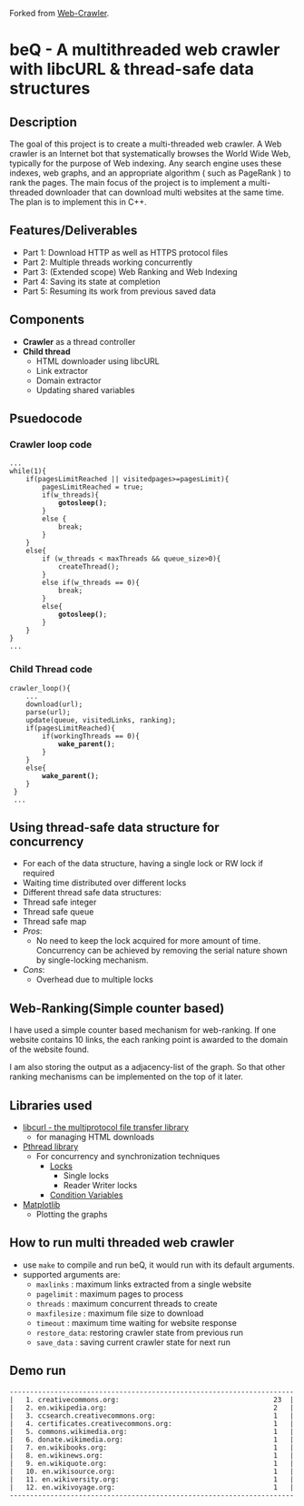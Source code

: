 Forked from [Web-Crawler](https://github.com/ShrutiKatpara/Web-Crawler). 

# beQ - A multithreaded web crawler with libcURL & thread-safe data structures
## Description
The goal of this project is to create a multi-threaded web crawler. A Web crawler is an Internet bot that systematically browses the World Wide Web, typically for the purpose of Web indexing. Any search engine uses these indexes, web graphs, and an appropriate algorithm ( such as PageRank ) to rank the pages. The main focus of the project is to implement a multi-threaded downloader that can download multi websites at the same time. The plan is to implement this in C++.

## Features/Deliverables
  - Part 1: Download HTTP as well as HTTPS protocol files
  - Part 2: Multiple threads working concurrently
  - Part 3: (Extended scope) Web Ranking and Web Indexing
  - Part 4: Saving its state at completion
  - Part 5: Resuming its work from previous saved data

## Components
  - **Crawler** as a thread controller
  - **Child thread**
    - HTML downloader using libcURL
    - Link extractor
    - Domain extractor
    - Updating shared variables

## Psuedocode
### Crawler loop code
<pre><code>...
while(1){
    if(pagesLimitReached || visitedpages>=pagesLimit){
        pagesLimitReached = true;
        if(w_threads){
            <b>gotosleep()</b>;
        }
        else {
            break;
        }
    }
    else{
        if (w_threads < maxThreads && queue_size>0){
            createThread();
        }
        else if(w_threads == 0){
            break;
        }
        else{
            <b>gotosleep()</b>;
        }
    }
}
...</pre></code>

### Child Thread code
<pre><code>crawler_loop(){
    ...
    download(url);
    parse(url);
    update(queue, visitedLinks, ranking);
    if(pagesLimitReached){
        if(workingThreads == 0){
            <b>wake_parent()</b>;
        }
    }
    else{
        <b>wake_parent()</b>;
    }
 }
 ...</pre></code>

## Using thread-safe data structure for concurrency 
  - For each of the data structure, having a single lock or RW lock if required
  - Waiting time distributed over different locks
  - Different thread safe data structures:
  - Thread safe integer
  - Thread safe queue
  - Thread safe map
  - *Pros*:
    - No need to keep the lock acquired for more amount of time. Concurrency can be achieved by removing the serial nature shown by single-locking mechanism.
  - *Cons*: 
    - Overhead due to multiple locks

## Web-Ranking(Simple counter based)
  I have used a simple counter based mechanism for web-ranking. 
  If one website contains 10 links, the each ranking point is awarded to the domain of the website found.

  I am also storing the output as a adjacency-list of the graph. So that other ranking mechanisms can be implemented on the top of it later.

## Libraries used
  - [libcurl - the multiprotocol file transfer library](https://curl.se/libcurl/)
    - for managing HTML downloads
  - [Pthread library](http://www.cplusplus.com/reference/thread/thread/)
    - For concurrency and synchronization techniques
      - [Locks](http://www.cplusplus.com/reference/mutex/mutex/)
        - Single locks
        - Reader Writer locks
      - [Condition Variables](http://www.cplusplus.com/reference/condition_variable/condition_variable/)
 - [Matplotlib](https://matplotlib.org/)
    - Plotting the graphs

## How to run multi threaded web crawler
 - use `make` to compile and run beQ, it would run with its default arguments.
 - supported arguments are:
   - `maxlinks`		  : maximum links extracted from a single website
   - `pagelimit`		 : maximum pages to process
   - `threads`			  : maximum concurrent threads to create
   - `maxfilesize`	: maximum file size to download
   - `timeout`			  : maximum time waiting for website response
   - `restore_data`: restoring crawler state from previous run
   - `save_data`		 : saving current crawler state for next run

## Demo run
<pre><code>----------------------------------------------------------------------
|   1. creativecommons.org:                                      23  |
|   2. en.wikipedia.org:                                         2   |
|   3. ccsearch.creativecommons.org:                             1   |
|   4. certificates.creativecommons.org:                         1   |
|   5. commons.wikimedia.org:                                    1   |
|   6. donate.wikimedia.org:                                     1   |
|   7. en.wikibooks.org:                                         1   |
|   8. en.wikinews.org:                                          1   |
|   9. en.wikiquote.org:                                         1   |
|   10. en.wikisource.org:                                       1   |
|   11. en.wikiversity.org:                                      1   |
|   12. en.wikivoyage.org:                                       1   |
----------------------------------------------------------------------</pre></code>
